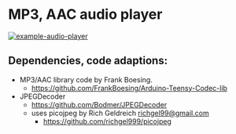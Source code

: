 # MP3, AAC audio player

[![example-audio-player](https://github.com/newdigate/teensy-eurorack/actions/workflows/teensy-examples-audio-player.yml/badge.svg)](https://github.com/newdigate/teensy-eurorack/actions/workflows/teensy-examples-audio-player.yml)

## Dependencies, code adaptions:
* MP3/AAC library code by Frank Boesing.
  * https://github.com/FrankBoesing/Arduino-Teensy-Codec-lib
* JPEGDecoder
  * https://github.com/Bodmer/JPEGDecoder
  * uses picojpeg by Rich Geldreich <richgel99@gmail.com>
    * https://github.com/richgel999/picojpeg
